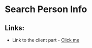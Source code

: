 # Search Person Info

## Links:

* Link to the client part - <a href="https://github.com/LPLP-ghacc/Person-Info">Сlick me</a>



